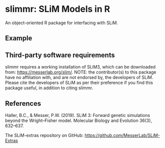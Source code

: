 # slimmr: SLiM Models in R
An object-oriented R package for interfacing with SLiM.

## Example

## Third-party software requirements
slimmr requires a working installation of SLiM3, which can be downloaded from: https://messerlab.org/slim/. NOTE: the contributor(s) to this package have no affiliation with, and are not endorsed by, the developers of SLiM. Please cite the developers of SLiM as per their preference if you find this package useful, in addition to citing slimmr.

## References
Haller, B.C., & Messer, P.W. (2019). SLiM 3: Forward genetic simulations beyond the Wright–Fisher model. Molecular Biology and Evolution 36(3), 632–637.

The SLiM-extras repository on GitHub: https://github.com/MesserLab/SLiM-Extras

